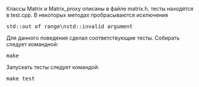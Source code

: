 Классы Matrix и Matrix_proxy описаны в файле matrix.h, тесты находятся в test.cpp.
В некоторых методах пробрасываются исключения 
<pre>std::out_of_range\nstd::invalid_argument</pre>
Для данного поведения сделал соответствующие тесты.
Собирать следует командной:
<pre>make</pre>
Запускать тесты следует командой:
<pre>make test</pre>